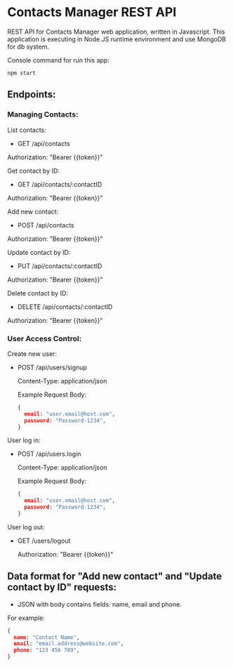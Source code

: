 # Contacts Manager REST API  

REST API for Contacts Manager web application, written in Javascript. 
This application is executing in Node.JS runtime environment and use MongoDB for db system.

Console command for run this app:  
```shell
npm start
```  
  
## Endpoints:  

### Managing Contacts:
  
List contacts:  
  - GET /api/contacts  
    
  Authorization: "Bearer {{token}}"  
    
  
Get contact by ID:
  - GET /api/contacts/:contactID  
    
  Authorization: "Bearer {{token}}"  
    
  
Add new contact:  
  - POST /api/contacts  
    
  Authorization: "Bearer {{token}}"  
    
      
Update contact by ID:
  - PUT /api/contacts/:contactID  

  Authorization: "Bearer {{token}}"  

      
Delete contact by ID:
  - DELETE /api/contacts/:contactID  

  Authorization: "Bearer {{token}}"  
    
      
### User Access Control:  
  
Create new user:
  - POST /api/users/signup  
  
    Content-Type: application/json  

    Example Request Body:  
    ```json
    {
      email: "user.email@host.com",
      password: "Password-1234", 
    }
    ```  
    
User log in:  
  - POST /api/users.login  
    
    Content-Type: application/json  
      
    Example Request Body:  
    ```json
    {
      email: "user.email@host.com",
      password: "Password-1234", 
    }
    ``` 
      
User log out:
  - GET /users/logout  
    
    Authorization: "Bearer {{token}}"  
      

    
## Data format for "Add new contact" and "Update contact by ID" requests:  
  - JSON with body contains fields: name, email and phone.  

For example:  
  
```json
{
  name: "Contact Name",  
  email: "email.address@website.com",  
  phone: "123 456 789",  
}
```  